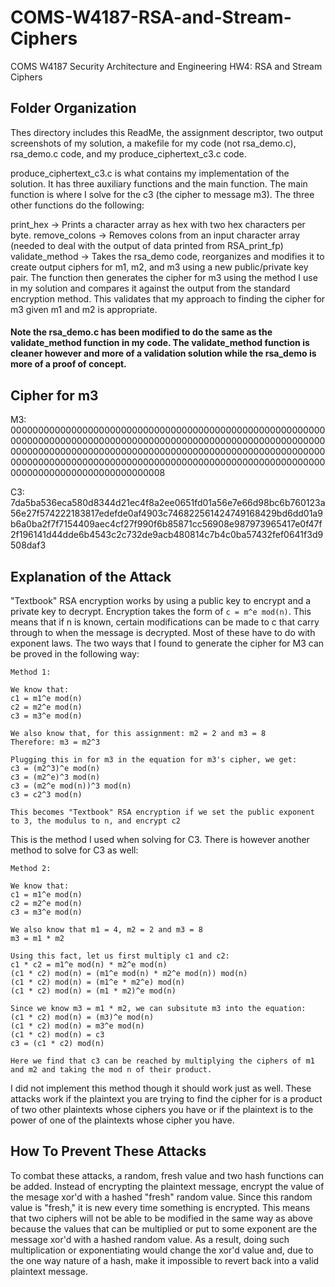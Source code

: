# COMS-W4187-RSA-and-Stream-Ciphers
COMS W4187 Security Architecture and Engineering HW4: RSA and Stream Ciphers

## Folder Organization
Thes directory includes this ReadMe, the assignment descriptor, two output screenshots of my solution, a makefile for my code (not rsa_demo.c), rsa_demo.c code, and my produce_ciphertext_c3.c code.

produce_ciphertext_c3.c is what contains my implementation of the solution. It has three auxiliary functions and the main function. The main function is where I solve for the c3 (the cipher to message m3). The three other functions do the following:

print_hex -> Prints a character array as hex with two hex characters per byte.
remove_colons -> Removes colons from an input character array (needed to deal with the output of data printed from RSA_print_fp)
validate_method -> Takes the rsa_demo code, reorganizes and modifies it to create output ciphers for m1, m2, and m3 using a new public/private key pair. The function then generates the cipher for m3 using the method I use in my solution and compares it against the output from the standard encryption method. This validates that my approach to finding the cipher for m3 given m1 and m2 is appropriate.

#### Note the rsa_demo.c has been modified to do the same as the validate_method function in my code. The validate_method function is cleaner however and more of a validation solution while the rsa_demo is more of a proof of concept.

## Cipher for m3
M3:
0000000000000000000000000000000000000000000000000000000000000000000000000000000000000000000000000000000000000000000000000000000000000000000000000000000000000000000000000000000000000000000000000000000000000000000000000000000000000000000000000000000000000008

C3:
7da5ba536eca580d8344d21ec4f8a2ee0651fd01a56e7e66d98bc6b760123a56e27f574222183817edefde0af4903c746822561424749168429bd6dd01a9b6a0ba2f7f7154409aec4cf27f990f6b85871cc56908e987973965417e0f47f2f196141d44dde6b4543c2c732de9acb480814c7b4c0ba57432fef0641f3d9508daf3

## Explanation of the Attack
"Textbook" RSA encryption works by using a public key to encrypt and a private key to decrypt. Encryption takes the form of  `c = m^e mod(n)`. This means that if n is known, certain modifications can be made to c that carry through to when the message is decrypted. Most of these have to do with exponent laws. The two ways that I found to generate the cipher for M3 can be proved in the following way:

```
Method 1:

We know that:
c1 = m1^e mod(n)
c2 = m2^e mod(n)
c3 = m3^e mod(n)

We also know that, for this assignment: m2 = 2 and m3 = 8
Therefore: m3 = m2^3

Plugging this in for m3 in the equation for m3's cipher, we get:
c3 = (m2^3)^e mod(n)
c3 = (m2^e)^3 mod(n)
c3 = (m2^e mod(n))^3 mod(n)
c3 = c2^3 mod(n)

This becomes "Textbook" RSA encryption if we set the public exponent to 3, the modulus to n, and encrypt c2
```
This is the method I used when solving for C3. There is however another method to solve for C3 as well:

```
Method 2:

We know that:
c1 = m1^e mod(n)
c2 = m2^e mod(n)
c3 = m3^e mod(n)

We also know that m1 = 4, m2 = 2 and m3 = 8
m3 = m1 * m2

Using this fact, let us first multiply c1 and c2:
c1 * c2 = m1^e mod(n) * m2^e mod(n)
(c1 * c2) mod(n) = (m1^e mod(n) * m2^e mod(n)) mod(n)
(c1 * c2) mod(n) = (m1^e * m2^e) mod(n)
(c1 * c2) mod(n) = (m1 * m2)^e mod(n)

Since we know m3 = m1 * m2, we can subsitute m3 into the equation:
(c1 * c2) mod(n) = (m3)^e mod(n)
(c1 * c2) mod(n) = m3^e mod(n)
(c1 * c2) mod(n) = c3
c3 = (c1 * c2) mod(n)

Here we find that c3 can be reached by multiplying the ciphers of m1 and m2 and taking the mod n of their product.
```
I did not implement this method though it should work just as well. These attacks work if the plaintext you are trying to find the cipher for is a product of two other plaintexts whose ciphers you have or if the plaintext is to the power of one of the plaintexts whose cipher you have.

## How To Prevent These Attacks
To combat these attacks, a random, fresh value and two hash functions can be added. Instead of encrypting the plaintext message, encrypt the value of the mesage xor'd with a hashed "fresh" random value. Since this random value is "fresh," it is new every time something is encrypted. This means that two ciphers will not be able to be modified in the same way as above because the values that can be multiplied or put to some exponent are the message xor'd with a hashed random value. As a result, doing such multiplication or exponentiating would change the xor'd value and, due to the one way nature of a hash, make it impossible to revert back into a valid plaintext message.





